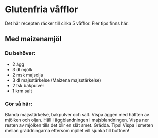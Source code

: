 # Glutenfria våfflor

Det här recepten räcker till cirka 5 våfflor. Fler tips finns här.

## Med maizenamjöl

### Du behöver:
* 2 ägg
* 3 dl mjölk
* 2 msk majsolja
* 3 dl majsstärkelse (Maizena majsstärkelse)
* 2 tsk bakpulver
* 1 krm salt

### Gör så här:
Blanda majsstärkelse, bakpulver och salt. Vispa äggen med hälften av mjölken och oljan. Häll i äggblandningen i majsblandningen. Vispa ner resten av mjölken tills det blir en slät smet. Grädda. Tips! Vispa i smeten mellan gräddningarna eftersom mjölet vill sjunka till bottnen!